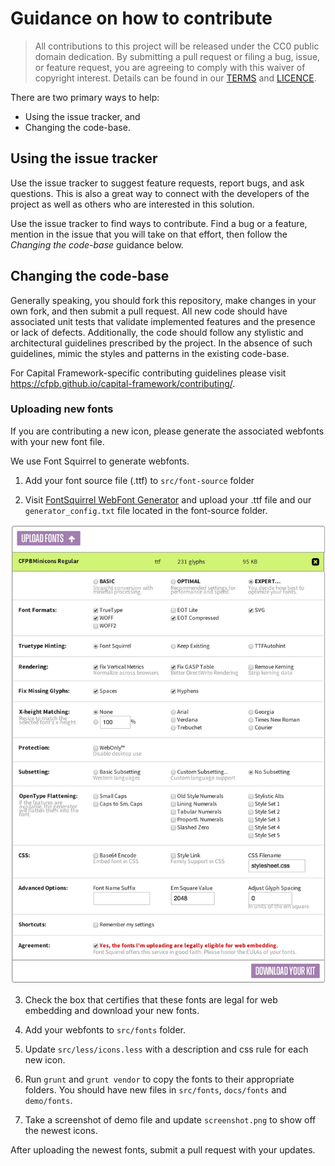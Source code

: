 # Guidance on how to contribute

> All contributions to this project will be released under the CC0 public domain
> dedication. By submitting a pull request or filing a bug, issue, or
> feature request, you are agreeing to comply with this waiver of copyright interest.
> Details can be found in our [TERMS](TERMS.md) and [LICENCE](LICENSE).


There are two primary ways to help:
 - Using the issue tracker, and
 - Changing the code-base.


## Using the issue tracker

Use the issue tracker to suggest feature requests, report bugs, and ask questions.
This is also a great way to connect with the developers of the project as well
as others who are interested in this solution.

Use the issue tracker to find ways to contribute. Find a bug or a feature, mention in
the issue that you will take on that effort, then follow the _Changing the code-base_
guidance below.


## Changing the code-base

Generally speaking, you should fork this repository, make changes in your
own fork, and then submit a pull request. All new code should have associated unit
tests that validate implemented features and the presence or lack of defects.
Additionally, the code should follow any stylistic and architectural guidelines
prescribed by the project. In the absence of such guidelines, mimic the styles
and patterns in the existing code-base.

For Capital Framework-specific contributing guidelines please visit
<https://cfpb.github.io/capital-framework/contributing/>.

### Uploading new fonts

If you are contributing a new icon, please generate the associated webfonts
with your new font file.

We use Font Squirrel to generate webfonts.

1. Add your font source file (.ttf) to `src/font-source` folder

2. Visit [FontSquirrel WebFont Generator](http://www.fontsquirrel.com/tools/webfont-generator) and upload your .ttf file and our `generator_config.txt` file located in the font-source folder.

  ![](font-generating.png)

3. Check the box that certifies that these fonts are legal for web embedding and download your new fonts.

4. Add your webfonts to `src/fonts` folder.

5. Update `src/less/icons.less` with a description and css rule for each new icon.

6. Run `grunt` and `grunt vendor` to copy the fonts to their appropriate folders. You should have new files in `src/fonts`, `docs/fonts` and `demo/fonts`.

7. Take a screenshot of demo file and update `screenshot.png` to show off the newest icons.

After uploading the newest fonts, submit a pull request with your updates.
